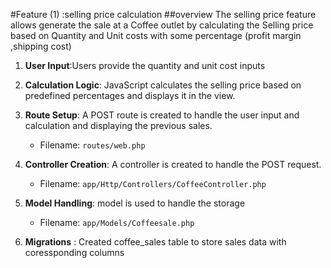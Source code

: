 #Feature (1) :selling price calculation
##overview
The selling price feature allows generate the sale at a Coffee outlet by calculating the Selling price based on Quantity and Unit costs with some percentage (profit margin ,shipping cost)
1. **User Input**:Users provide the quantity and unit cost inputs
2. **Calculation Logic**: JavaScript calculates the selling price based on predefined percentages and displays it in the view.

3. **Route Setup**: A POST route is created to handle the user input and calculation and displaying the previous sales.

    - Filename: `routes/web.php`

4. **Controller Creation**: A controller is created to handle the POST request.

    - Filename: `app/Http/Controllers/CoffeeController.php`

5. **Model Handling**:  model is used to handle the storage

    - Filename: `app/Models/Coffeesale.php`
6. **Migrations** : Created coffee_sales table to store sales data with coressponding columns


